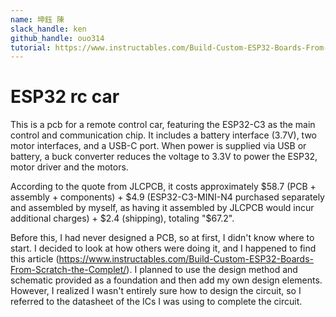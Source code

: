 ```yaml
---
name: 坤鈺 陳
slack_handle: ken
github_handle: ouo314
tutorial: https://www.instructables.com/Build-Custom-ESP32-Boards-From-Scratch-the-Complet/ https://www.youtube.com/watch?v=5ao2K7-mXyI&ab_channel=HD%E5%8C%A0
---
```


# ESP32 rc car

<!-- Describe your board in 2-3 sentences. What are you making? What will it do? -->
This is a pcb for a remote control car, featuring the ESP32-C3 as the main control and communication chip. 
It includes a battery interface (3.7V), two motor interfaces, and a USB-C port. 
When power is supplied via USB or battery, a buck converter reduces the voltage to 3.3V to power the ESP32, motor driver and the motors.
<!-- How much is it going to cost? -->
According to the quote from JLCPCB, it costs approximately $58.7 (PCB + assembly + components) + $4.9 (ESP32-C3-MINI-N4 purchased separately and assembled by myself, as having it assembled by JLCPCB would incur additional charges) + $2.4 (shipping), totaling "$67.2".
<!-- Tell us a little bit about your design process. What were some challenges? What helped? ***Totally optional*** -->
Before this, I had never designed a PCB, so at first, I didn't know where to start. 
I decided to look at how others were doing it, and I happened to find this article (https://www.instructables.com/Build-Custom-ESP32-Boards-From-Scratch-the-Complet/). 
I planned to use the design method and schematic provided as a foundation and then add my own design elements. 
However, I realized I wasn't entirely sure how to design the circuit, so I referred to the datasheet of the ICs I was using to complete the circuit.
